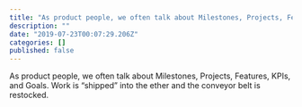 ```yaml
---
title: "As product people, we often talk about Milestones, Projects, Features, KPIs, and Goals."
description: ""
date: "2019-07-23T00:07:29.206Z"
categories: []
published: false
---
```


As product people, we often talk about Milestones, Projects, Features, KPIs, and Goals. Work is “shipped” into the ether and the conveyor belt is restocked.
